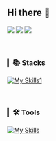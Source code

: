 ## Hi there 👋

<a href="https://velog.io/@jay-onee/posts"><img src="https://img.shields.io/badge/Velog-11B48A?style=for-the-badge&logo=Vimeo&logoColor=white&link=https://velog.io/@jay-onee/posts"/></a>
<a href="https://www.linkedin.com/in/jayone0908/"><img src="http://img.shields.io/badge/LinkedIn-0072b1?style=for-the-badge&logo=Linkedin&logoColor=white&link=https://www.linkedin.com/in/jayone0908/"/></a>
<a href="mailto:wodnjs4098@gmail.com"><img src="https://img.shields.io/badge/Gmail-d14836?style=for-the-badge&logo=Gmail&logoColor=white&link=wodnjs4098@gmail.com"/></a>

<br>


### ▎📚 Stacks

[![My Skills1](https://skillicons.dev/icons?i=py,c,html,js,css,mysql,pytorch,react,ros)](https://skillicons.dev)

<br>

### ▎🛠 Tools

[![My Skills](https://skillicons.dev/icons?i=github,git,figma,anaconda,linux,ubuntu,docker)](https://skillicons.dev)

<br>
